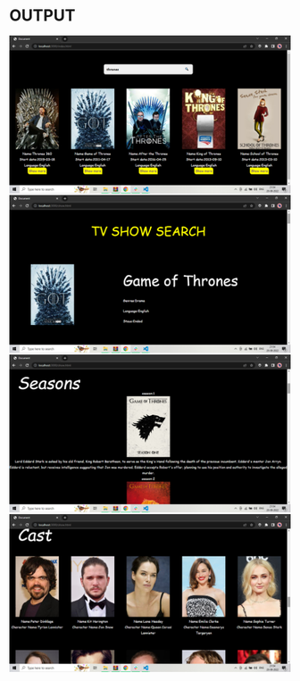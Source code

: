  <h1>OUTPUT</h1>
    <img src="./images/Screenshot (151).png" alt="">
    <img src="./images/Screenshot (152).png" alt="">
    <img src="./images/Screenshot (153).png" alt="">
    <img src="./images/Screenshot (154).png" alt="">